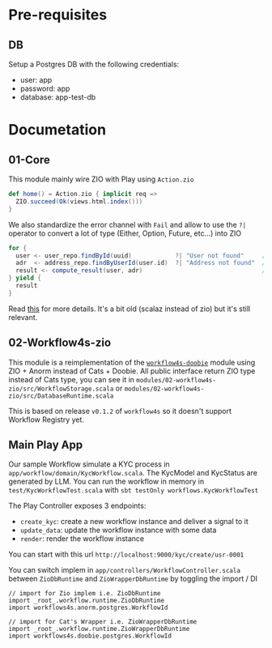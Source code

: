 # Pre-requisites

## DB

Setup a Postgres DB with the following credentials:

- user: app
- password: app
- database: app-test-db


# Documetation

## 01-Core

This module mainly wire ZIO with Play using `Action.zio`

```scala
def home() = Action.zio { implicit req =>
  ZIO.succeed(Ok(views.html.index()))
}
```

We also standardize the error channel with `Fail` and allow to use the `?|` operator to convert a lot of type (Either, Option, Future, etc...) into ZIO

```scala
for {
  user <- user_repo.findById(uuid)            ?| "User not found"     // findById       return Future[Option[User]]
  adr  <- address_repo.findByUserId(user.id)  ?| "Address not found"  // findByUserId   return Future[Either[Fail, Address]]
  result <- compute_result(user, adr)                                 // compute_result return ZIO[Any, Fail, Result]
} yield {
  result
}
```

Read [this](https://medium.com/@adriencrovetto/error-handling-in-scala-with-play-framework-130034b21b37) for more details. It's a bit old (scalaz instead of zio) but it's still relevant.

## 02-Workflow4s-zio

This module is a reimplementation of the [`workflow4s-doobie`](https://github.com/business4s/workflows4s/tree/main/workflows4s-doobie) module using ZIO + Anorm instead of Cats + Doobie.
All public interface return ZIO type instead of Cats type, you can see it in `modules/02-workflow4s-zio/src/WorkflowStorage.scala` or `modules/02-workflow4s-zio/src/DatabaseRuntime.scala`

This is based on release `v0.1.2` of `workflow4s` so it doesn't support Workflow Registry yet.

## Main Play App

Our sample Workflow simulate a KYC process in `app/workflow/domain/KycWorkflow.scala`.
The KycModel and KycStatus are generated by LLM.
You can run the workflow in memory in `test/KycWorkflowTest.scala` with `sbt testOnly workflows.KycWorkflowTest`


The Play Controller exposes 3 endpoints:

- `create_kyc`: create a new workflow instance and deliver a signal to it
- `update_data`: update the workflow instance with some data
- `render`: render the workflow instance

You can start with this url `http://localhost:9000/kyc/create/usr-0001`

You can switch implem in `app/controllers/WorkflowController.scala` between `ZioDbRuntime` and `ZioWrapperDbRuntime` by toggling the import / DI

```
// import for Zio implem i.e. ZioDbRuntime
import _root_.workflow.runtime.ZioDbRuntime
import workflows4s.anorm.postgres.WorkflowId

// import for Cat's Wrapper i.e. ZioWrapperDbRuntime
import _root_.workflow.runtime.ZioWrapperDbRuntime
import workflows4s.doobie.postgres.WorkflowId
```
